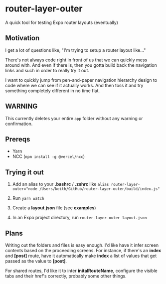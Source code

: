 # router-layer-outer
A quick tool for testing Expo router layouts (eventually)

## Motivation
I get a lot of questions like, "I'm trying to setup a router layout like..."

There's not always code right in front of us that we can quickly mess around with. And even if there is, then you gotta build back the navigation links and such in order to really try it out.

I want to quickly jump from pen-and-paper navigation hierarchy design to code where we can see if it actually works. And then toss it and try something completely different in no time flat.

## WARNING

This currently deletes your entire `app` folder without any warning or confirmation.

## Prereqs
- Yarn
- NCC (`npm install -g @vercel/ncc`)

## Trying it out

1. Add an alias to your **.bashrc** / **.zshrc** like `alias router-layer-outer="node /Users/keith/GitHub/router-layer-outer/build/index.js"`

2. Run `yarn watch`

3. Create a **layout.json** file (see **examples**)

4. In an Expo project directory, run `router-layer-outer layout.json`

## Plans
Writing out the folders and files is easy enough. I'd like have it infer screen contents based on the proceeding screens. For instance, if there's an **index** and **[post]** route, have it automatically make **index** a list of values that get passed as the value to **[post]**.

For shared routes, I'd like it to inter **initalRouteName**, configure the visible tabs and their href's correctly, probably some other things.

